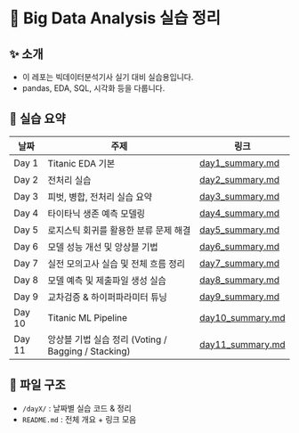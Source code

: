# 🧠 Big Data Analysis 실습 정리

## ✨ 소개

- 이 레포는 빅데이터분석기사 실기 대비 실습용입니다.
- pandas, EDA, SQL, 시각화 등을 다룹니다.

## 📆 실습 요약

| 날짜  | 주제                                  | 링크                                      |
| ----- | ------------------------------------- | ----------------------------------------- |
| Day 1 | Titanic EDA 기본                      | [day1_summary.md](./day1/day1_summary.md) |
| Day 2 | 전처리 실습                           | [day2_summary.md](./day2/day2_summary.md) |
| Day 3 | 피벗, 병합, 전처리 실습 요약          | [day3_summary.md](./day3/day3_summary.md) |
| Day 4 | 타이타닉 생존 예측 모델링             | [day4_summary.md](./day4/day4_summary.md) |
| Day 5 | 로지스틱 회귀를 활용한 분류 문제 해결 | [day5_summary.md](./day5/day5_summary.md) |
| Day 6 | 모델 성능 개선 및 앙상블 기법         | [day6_summary.md](./day6/day6_summary.md) |
| Day 7 | 실전 모의고사 실습 및 전체 흐름 정리  | [day7_summary.md](./day7/day7_summary.md) |
| Day 8 | 모델 예측 및 제출파일 생성 실습       | [day8_summary.md](./day8/day8_summary.md) |
| Day 9 | 교차검증 & 하이퍼파라미터 튜닝       | [day9_summary.md](./day9/day9_summary.md) |
| Day 10 | Titanic ML Pipeline       | [day10_summary.md](./day10/day10_summary.md) |
| Day 11 | 앙상블 기법 실습 정리 (Voting / Bagging / Stacking)       | [day11_summary.md](./day11/day11_summary.md) |

## 📁 파일 구조

- `/dayX/` : 날짜별 실습 코드 & 정리
- `README.md` : 전체 개요 + 링크 모음
